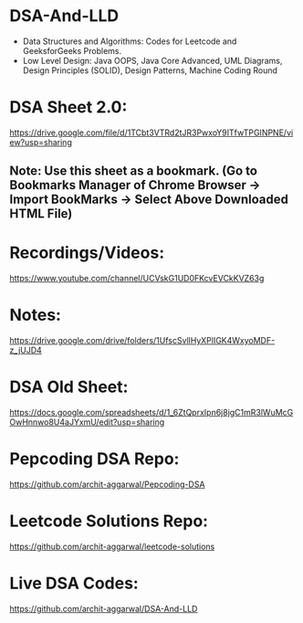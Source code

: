 # DSA-And-LLD

- Data Structures and Algorithms: Codes for Leetcode and GeeksforGeeks Problems.
- Low Level Design: Java OOPS, Java Core Advanced, UML Diagrams, Design Principles (SOLID), Design Patterns, Machine Coding Round

# DSA Sheet 2.0:
https://drive.google.com/file/d/1TCbt3VTRd2tJR3PwxoY9ITfwTPGINPNE/view?usp=sharing

## Note: Use this sheet as a bookmark. (Go to Bookmarks Manager of Chrome Browser -> Import BookMarks -> Select Above Downloaded HTML File)

# Recordings/Videos: 	
https://www.youtube.com/channel/UCVskG1UD0FKcvEVCkKVZ63g

# Notes:	
https://drive.google.com/drive/folders/1UfscSvllHyXPlIGK4WxyoMDF-z_jUJD4

# DSA Old Sheet: 	
https://docs.google.com/spreadsheets/d/1_6ZtQprxIpn6j8jgC1mR3lWuMcGOwHnnwo8U4aJYxmU/edit?usp=sharing

# Pepcoding DSA Repo:	
https://github.com/archit-aggarwal/Pepcoding-DSA

# Leetcode Solutions Repo:	
https://github.com/archit-aggarwal/leetcode-solutions

# Live DSA Codes:	
https://github.com/archit-aggarwal/DSA-And-LLD
